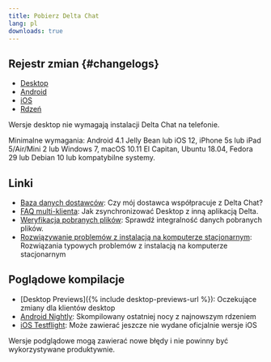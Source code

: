 ```yaml
---
title: Pobierz Delta Chat
lang: pl
downloads: true
---
```


## Rejestr zmian {#changelogs}

* [Desktop](https://github.com/deltachat/deltachat-desktop/blob/master/CHANGELOG.md)
* [Android](https://deltachat.github.io/deltachat-android/CHANGELOG#delta-chat-android-changelog)
* [iOS](https://deltachat.github.io/deltachat-ios/CHANGELOG#delta-chat-ios-changelog)
* [Rdzeń](https://github.com/deltachat/deltachat-core-rust/blob/master/CHANGELOG.md)

Wersje desktop nie wymagają instalacji Delta Chat na telefonie.

Minimalne wymagania:
Android 4.1 Jelly Bean
lub iOS 12, iPhone 5s lub iPad 5/Air/Mini 2
lub Windows 7, macOS 10.11 El Capitan, Ubuntu 18.04, Fedora 29 lub Debian 10
lub kompatybilne systemy.

## Linki

* [Baza danych dostawców](https://providers.delta.chat/): Czy mój dostawca współpracuje z Delta Chat?
* [FAQ multi-klienta](help#multiclient): Jak zsynchronizować Desktop z inną aplikacją Delta. 
* [Weryfikacja pobranych plików](verify-downloads): Sprawdź integralność danych pobranych plików.
* [Rozwiązywanie problemów z instalacją na komputerze stacjonarnym](https://github.com/deltachat/deltachat-desktop/blob/master/docs/TROUBLESHOOTING.md): Rozwiązania typowych problemów z instalacją na komputerze stacjonarnym 

## Poglądowe kompilacje

* [Desktop Previews]({% include desktop-previews-url %}): Oczekujące zmiany dla klientów desktop
* [Android Nightly](https://download.delta.chat/android/nightly/): Skompilowany ostatniej nocy z najnowszym rdzeniem
* [iOS Testflight](https://testflight.apple.com/join/uEMc1NxS): Może zawierać jeszcze nie wydane oficjalnie wersje iOS

Wersje podglądowe mogą zawierać nowe błędy i nie powinny być wykorzystywane produktywnie.
